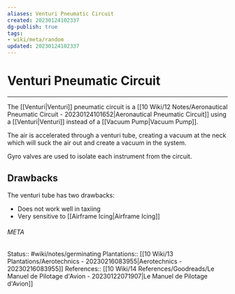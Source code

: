 ```yaml
---
aliases: Venturi Pneumatic Circuit
created: 20230124102337
dg-publish: true
tags:
- wiki/meta/random
updated: 20230124102337
---
```

# Venturi Pneumatic Circuit
---
The [[Venturi\|Venturi]] pneumatic circuit is a [[10 Wiki/12 Notes/Aeronautical Pneumatic Circuit - 20230124101652\|Aeronautical Pneumatic Circuit]] using a [[Venturi\|Venturi]] instead of a [[Vacuum Pump\|Vacuum Pump]].

The air is accelerated through a venturi tube, creating a vacuum at the neck which will suck the air out and create a vacuum in the system.

Gyro valves are used to isolate each instrument from the circuit.

## Drawbacks
The venturi tube has two drawbacks:
- Does not work well in taxiing
- Very sensitive to [[Airframe Icing\|Airframe Icing]]



###### META
Status:: #wiki/notes/germinating 
Plantations:: [[10 Wiki/13 Plantations/Aerotechnics - 20230216083955\|Aerotechnics - 20230216083955]]
References:: [[10 Wiki/14 References/Goodreads/Le Manuel de Pilotage d'Avion - 20230122071907\|Le Manuel de Pilotage d'Avion]]
